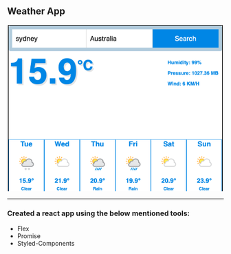 ## Weather App

![Weather Forecast](weather.png)

---

### Created a react app using the below mentioned tools:

* Flex
* Promise
* Styled-Components